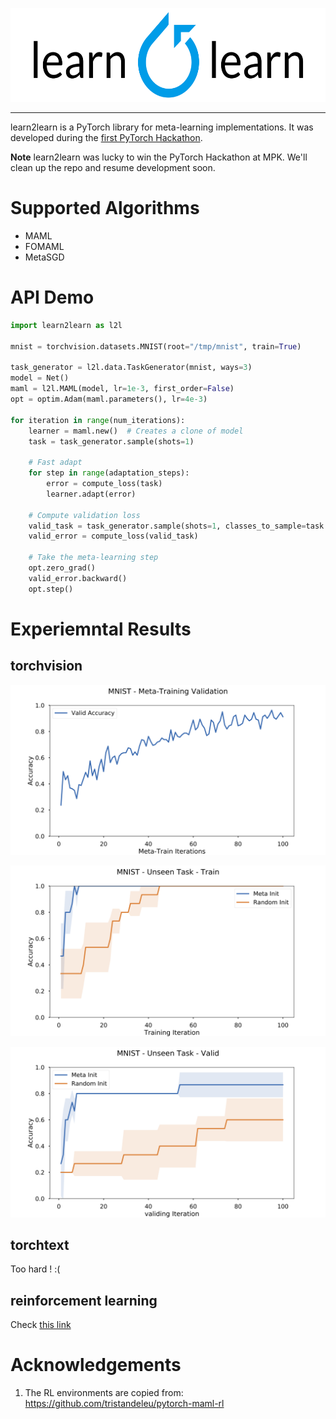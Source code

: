 <p align="center"><img src="./assets/l2l-full.png" height="150px" /></p>

--------------------------------------------------------------------------------

learn2learn is a PyTorch library for meta-learning implementations.
It was developed during the [first PyTorch Hackathon](http://pytorchmpk.devpost.com/).

**Note** learn2learn was lucky to win the PyTorch Hackathon at MPK. We'll clean up the repo and resume development soon.

# Supported Algorithms

* MAML
* FOMAML
* MetaSGD

# API Demo

~~~python
import learn2learn as l2l

mnist = torchvision.datasets.MNIST(root="/tmp/mnist", train=True)

task_generator = l2l.data.TaskGenerator(mnist, ways=3)
model = Net()
maml = l2l.MAML(model, lr=1e-3, first_order=False)
opt = optim.Adam(maml.parameters(), lr=4e-3)

for iteration in range(num_iterations):
    learner = maml.new()  # Creates a clone of model
    task = task_generator.sample(shots=1)

    # Fast adapt
    for step in range(adaptation_steps):
        error = compute_loss(task)
        learner.adapt(error)

    # Compute validation loss
    valid_task = task_generator.sample(shots=1, classes_to_sample=task.sampled_classes)
    valid_error = compute_loss(valid_task)

    # Take the meta-learning step
    opt.zero_grad()
    valid_error.backward()
    opt.step()
~~~

# Experiemntal Results

## torchvision

![](./assets/meta_train.png)

![](./assets/mnist_train.png)

![](./assets/mnist_valid.png)

## torchtext

Too hard ! :(

## reinforcement learning

Check [this link](https://app.wandb.ai/arnolds/learn2learn?workspace=user-arnolds)

# Acknowledgements

1. The RL environments are copied from: https://github.com/tristandeleu/pytorch-maml-rl
